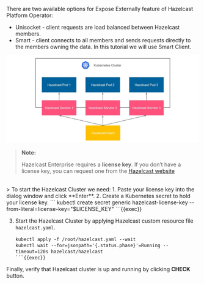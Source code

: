 There are two available options for Expose Externally feature of Hazelcast Platform Operator:
* Unisocket - client requests are load balanced between Hazelcast members.
* Smart - client connects to all members and sends requests directly to the members owning the data.
In this tutorial we will use Smart Client. 

<img src="../assets/smart.png" width="600px" alt="">

> **Note:**
>
> Hazelcast Enterprise requires a **license key**. If you don’t have a license key, you can request one from the [Hazelcast website](http://trialrequest.hazelcast.com/)
<br>
>
To start the Hazelcast Cluster we need: 
1. Paste your license key into the dialog window and click **Enter**.
2. Create a Kubernetes secret to hold your license key.
    ```
    kubectl create secret generic hazelcast-license-key --from-literal=license-key="$LICENSE_KEY"
    ```{{exec}}
   
3. Start the Hazelcast Cluster by applying Hazelcast custom resource file `hazelcast.yaml`.
    ```
    kubectl apply -f /root/hazelcast.yaml --wait
    kubectl wait --for=jsonpath='{.status.phase}'=Running --timeout=120s hazelcast/hazelcast
    ```{{exec}}

Finally, verify that Hazelcast cluster is up and running by clicking **CHECK** button.
